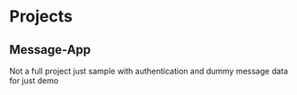 # Projects

## Message-App

Not a full project just sample with authentication and dummy message data for just demo
